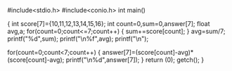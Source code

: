 #include<stdio.h>
#include<conio.h>
int main()

{
   int score[7]={10,11,12,13,14,15,16};
   int count=0,sum=0,answer[7];
    float avg,a;
for(count=0;count<=7;count++) 
{
	sum+=score[count];
}
avg=sum/7;
printf("%d",sum);
printf("\n%f",avg);
printf("\n");

 for(count=0;count<7;count++)
 {
 	answer[7]=(score[count]-avg)*(score[count]-avg);
 	printf("\n%d",answer[7]);
 }
 return (0);
 getch();
}
